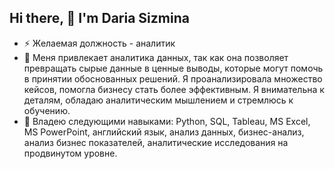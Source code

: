 ## Hi there, 👋 I'm Daria Sizmina
- ⚡ Желаемая должность - аналитик
- 🔭 Меня привлекает аналитика данных, так как она позволяет превращать сырые данные в ценные выводы, которые могут помочь в принятии обоснованных решений. Я проанализировала множество кейсов, помогла бизнесу стать более эффективным.
Я внимательна к деталям, обладаю аналитическим мышлением и стремлюсь к обучению.
- 💬 Владею следующими навыками: Python, SQL, Tableau,  MS Excel, MS PowerPoint,  английский язык, анализ данных,  бизнес-анализ,  анализ бизнес показателей,  аналитические исследования на продвинутом уровне. 

<!--
**DariaSizmina/DariaSizmina** is a ✨ _special_ ✨ repository because its `README.md` (this file) appears on your GitHub profile.

Here are some ideas to get you started:

- 🔭 I’m currently working on ...
- 🌱 I’m currently learning ...
- 👯 I’m looking to collaborate on ...
- 🤔 I’m looking for help with ...
- 💬 Ask me about ...
- 📫 How to reach me: ...
- 😄 Pronouns: ...
- ⚡ Fun fact: ...
-->
